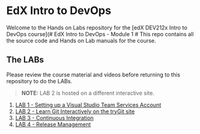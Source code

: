 # EdX Intro to DevOps #
Welcome to the Hands on Labs repository for the [edX DEV212x Intro to DevOps course](# EdX Intro to DevOps - Module 1 #
This repo contains all the source code and Hands on Lab manuals for the course.

## The LABs ##
Please review the course material and videos before returning to this repository to do the LABs.

> **NOTE:** LAB 2 is hosted on a different interactive site.

1. [LAB 1 - Setting up a Visual Studio Team Services Account](../docs/Lab1/EdX212x-Lab1.md)
1. [LAB 2 - Learn Git Interactively on the tryGit site](https://try.github.io/levels/1/challenges/1)
1. [LAB 3 - Continuous Integration](../docs/Lab3/EdX212-Lab3.md)
1. [LAB 4 - Release Management](../docs/Lab4/EdX212-Lab3.md)